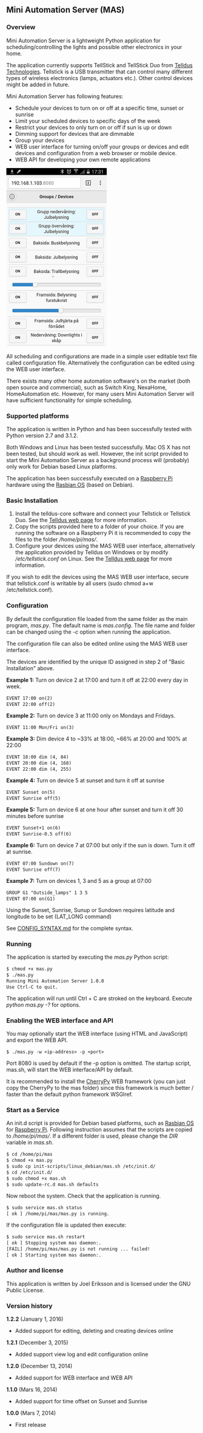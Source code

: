 ## Mini Automation Server (MAS)
### Overview
Mini Automation Server is a lightweight Python application for scheduling/controlling the lights and possible other electronics in your home. 

The application currently supports TellStick and TellStick Duo from [Telldus Technologies](http://www.telldus.se/). Tellstick is a USB transmitter that can control many different types of wireless electronics (lamps, actuators etc.). Other control devices might be added in future.

Mini Automation Server has following features:

* Schedule your devices to turn on or off at a specific time, sunset or sunrise
* Limit your scheduled devices to specific days of the week
* Restrict your devices to only turn on or off if sun is up or down
* Dimming support for devices that are dimmable
* Group your devices
* WEB user interface for turning on/off your groups or devices and edit devices and configuration from a web browser or mobile device.
* WEB API for developing your own remote applications

![screenshoot](screenshot.jpg)

All scheduling and configurations are made in a simple user editable text file called configuration file. Alternatively the configuration can be edited using the WEB user interface.

There exists many other home automation software's on the market (both open source and commercial), such as Switch King, NexaHome, HomeAutomation etc. However, for many users Mini Automation Server will have sufficient functionality for simple scheduling.

### Supported platforms
The application is written in Python and has been successfully tested with Python version 2.7 and 3.1.2.

Both Windows and Linux has been tested successfully. Mac OS X has not been tested, but should work as well. However, the init script provided to start the Mini Automation Server as a background process will (probably) only work for Debian based Linux platforms. 

The application has been successfully executed on a [Raspberry Pi](http://www.raspberrypi.org/) hardware using the [Rasbian OS](http://www.raspbian.org/) (based on Debian).

### Basic Installation
1. Install the telldus-core software and connect your Tellstick or Tellstick Duo. See the [Telldus web page](http://www.telldus.se/) for more information.
2. Copy the scripts provided here to a folder of your choice. If you are running the software on a Raspberry Pi it is recommended to copy the files to the folder */home/pi/mas/*.
3. Configure your devices using the MAS WEB user interface, alternatively the application provided by Telldus on Windows or by modify */etc/tellstick.conf* on Linux. See the [Telldus web page](http://www.telldus.se/) for more information.

If you wish to edit the devices using the MAS WEB user interface, secure that tellstick.conf is writable by all users (sudo chmod a+w /etc/tellstick.conf).

### Configuration
By default the configuration file loaded from the same folder as the main program, *mas.py*. The default name is *mas.config*. The file name and folder can be changed using the *-c* option when running the application. 

The configuration file can also be edited online using the MAS WEB user interface.

The devices are identified by the unique ID assigned in step 2 of "Basic Installation" above.

**Example 1:** Turn on device 2 at 17:00 and turn it off at 22:00 every day in week. 

    EVENT 17:00 on(2)
    EVENT 22:00 off(2)

**Example 2:** Turn on device 3 at 11:00 only on Mondays and Fridays. 

    EVENT 11:00 Mon/Fri on(3)

**Example 3:** Dim device 4 to ~33% at 18:00, ~66% at 20:00 and 100% at 22:00

    EVENT 18:00 dim (4, 84)    
    EVENT 20:00 dim (4, 168)
    EVENT 22:00 dim (4, 255)    
    
**Example 4:** Turn on device 5 at sunset and turn it off at sunrise

    EVENT Sunset on(5)
    EVENT Sunrise off(5)

**Example 5:** Turn on device 6 at one hour after sunset and turn it off 30 minutes before sunrise

    EVENT Sunset+1 on(6)
    EVENT Sunrise-0.5 off(6)
    
**Example 6:** Turn on device 7 at 07:00 but only if the sun is down. Turn it off at sunrise.

    EVENT 07:00 Sundown on(7)
    EVENT Sunrise off(7)

**Example 7:** Turn on devices 1, 3 and 5 as a group at 07:00

    GROUP G1 "Outside_lamps" 1 3 5
    EVENT 07:00 on(G1)
    
Using the Sunset, Sunrise, Sunup or Sundown requires latitude and longitude to be set (LAT_LONG command)
    
See [CONFIG_SYNTAX.md](html/CONFIG_SYNTAX.md) for the complete syntax.    
    
### Running
The application is started by executing the *mas.py* Python script:

    $ chmod +x mas.py
	$ ./mas.py
    Running Mini Automation Server 1.0.0
    Use Ctrl-C to quit.

The application will run until Ctrl + C are stroked on the keyboard. Execute *python mas.py -?* for options.

### Enabling the WEB interface and API
You may optionally start the WEB interface (using HTML and JavaScript) and export the WEB API. 

	$ ./mas.py -w <ip-address> -p <port>
	
Port 8080 is used by default if the -p option is omitted. The startup script, mas.sh, will start the WEB interface/API by default.

It is recommended to install the [CherryPy](http://www.cherrypy.org) WEB framework (you can just copy the CherryPy to the mas folder) since this framework is much better / faster than the default python framework WSGIref.

### Start as a Service
An init.d script is provided for Debian based platforms, such as [Rasbian OS](http://www.raspbian.org/) for [Raspberry Pi](http://www.raspberrypi.org/). Following instruction assumes that the scripts are copied to */home/pi/mas/*. If a different folder is used, please change the *DIR* variable in *mas.sh*.

    $ cd /home/pi/mas
    $ chmod +x mas.py
    $ sudo cp init-scripts/linux_debian/mas.sh /etc/init.d/
    $ cd /etc/init.d/
    $ sudo chmod +x mas.sh
    $ sudo update-rc.d mas.sh defaults

Now reboot the system. Check that the application is running.

    $ sudo service mas.sh status
    [ ok ] /home/pi/mas/mas.py is running.

If the configuration file is updated then execute:

    $ sudo service mas.sh restart
    [ ok ] Stopping system mas daemon:.
    [FAIL] /home/pi/mas/mas.py is not running ... failed!
    [ ok ] Starting system mas daemon:.

    
### Author and license
This application is written by Joel Eriksson and is licensed under the GNU Public License.

### Version history
**1.2.2** (January 1, 2016)

* Added support for editing, deleting and creating devices online

**1.2.1** (December 3, 2015)

* Added support view log and edit configuration online

**1.2.0** (December 13, 2014)

* Added support for WEB interface and WEB API 

**1.1.0** (Mars 16, 2014)

* Added support for time offset on Sunset and Sunrise 

**1.0.0** (Mars 7, 2014)

* First release
